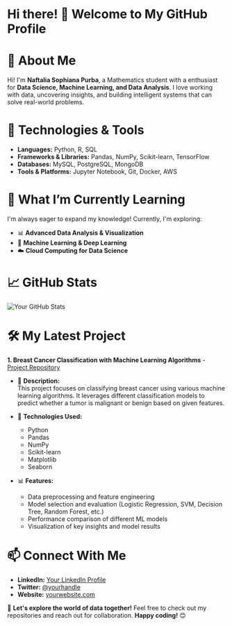 # Hi there! 👋 Welcome to My GitHub Profile

# 🚀 About Me
Hi! I'm **Naftalia Sophiana Purba**, a Mathematics student with a enthusiast for **Data Science, Machine Learning, and Data Analysis**. I love working with data, uncovering insights, and building intelligent systems that can solve real-world problems.

# 🔧 Technologies & Tools
- **Languages:** Python, R, SQL
- **Frameworks & Libraries:** Pandas, NumPy, Scikit-learn, TensorFlow
- **Databases:** MySQL, PostgreSQL, MongoDB
- **Tools & Platforms:** Jupyter Notebook, Git, Docker, AWS

# 🌱 What I’m Currently Learning
I'm always eager to expand my knowledge! Currently, I'm exploring:
- 📊 **Advanced Data Analysis & Visualization**
- 🤖 **Machine Learning & Deep Learning**
- ☁️ **Cloud Computing for Data Science**

# 📈 GitHub Stats
![Your GitHub Stats](https://github-readme-stats.vercel.app/api?username=your-github-username&show_icons=true&theme=radical)

# 🛠 My Latest Project
 **1. Breast Cancer Classification with Machine Learning Algorithms** - [Project Repository](https://github.com/your-github-username/project-repo)

- 📌 **Description:**  
  This project focuses on classifying breast cancer using various machine learning algorithms. It leverages different classification models to predict whether a tumor is malignant or benign based on given features.

- 🔧 **Technologies Used:**  
  - Python  
  - Pandas  
  - NumPy  
  - Scikit-learn  
  - Matplotlib  
  - Seaborn  

- 📊 **Features:**  
  - Data preprocessing and feature engineering  
  - Model selection and evaluation (Logistic Regression, SVM, Decision Tree, Random Forest, etc.)  
  - Performance comparison of different ML models  
  - Visualization of key insights and model results  

# 📫 Connect With Me
- **LinkedIn:** [Your LinkedIn Profile](https://linkedin.com/in/your-profile)
- **Twitter:** [@yourhandle](https://twitter.com/yourhandle)
- **Website:** [yourwebsite.com](https://yourwebsite.com)

🚀 **Let's explore the world of data together!** Feel free to check out my repositories and reach out for collaboration. **Happy coding!** 😊
